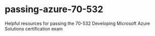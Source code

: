 # passing-azure-70-532
Helpful resources for passing the 70-532 Developing Microsoft Azure Solutions certification exam
